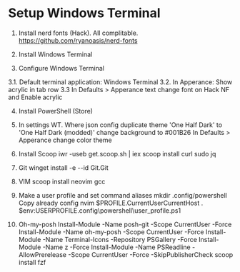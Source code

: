 # Setup Windows Terminal

1. Install nerd fonts (Hack). All complitable.
https://github.com/ryanoasis/nerd-fonts

2. Install Windows Terminal

3. Configure Windows Terminal

3.1. Default terminal application: Windows Terminal
3.2. In Apperance: Show acrylic in tab row
3.3 In Defaults > Apperance text change font on Hack NF and Enable acrylic

4. Install PowerShell (Store)

5. In settings WT. Where json config
duplicate theme 'One Half Dark' to 'One Half Dark (modded)'
change background to #001B26
In Defaults > Apperance change color theme

6. Install Scoop 
iwr -useb get.scoop.sh | iex
scoop install curl sudo jq

7. Git
winget install -e --id Git.Git

8. VIM
scoop install neovim gcc

9. Make a user profile and set command aliases
mkdir .config/powershell
Copy already config
nvim $PROFILE.CurrentUserCurrentHost
. $env:USERPROFILE\.config\powershell\user_profile.ps1

10. Oh-my-posh
Install-Module -Name posh-git -Scope CurrentUser -Force
Install-Module -Name oh-my-posh -Scope CurrentUser -Force
Install-Module -Name Terminal-Icons -Repository PSGallery -Force
Install-Module -Name z -Force
Install-Module -Name PSReadline -AllowPrerelease -Scope CurrentUser -Force -SkipPublisherCheck
scoop install fzf